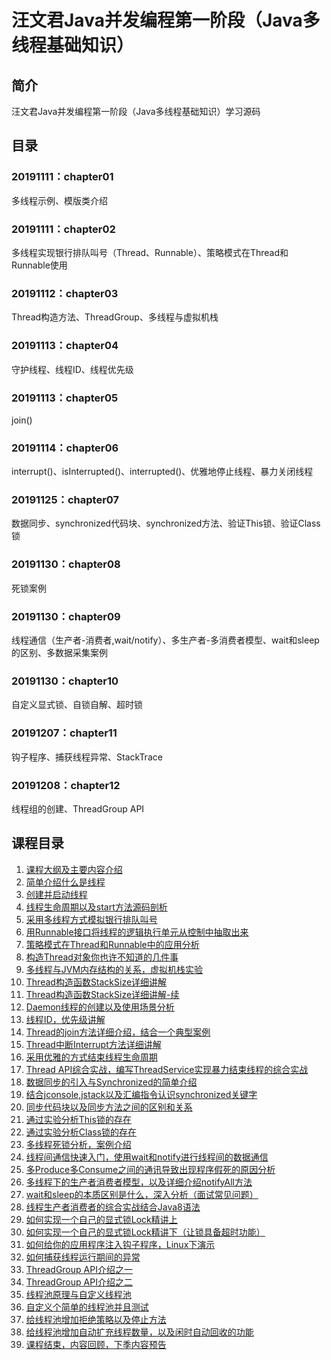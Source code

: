 # 汪文君Java并发编程第一阶段（Java多线程基础知识）

## 简介
汪文君Java并发编程第一阶段（Java多线程基础知识）学习源码

## 目录

### 20191111：chapter01
多线程示例、模版类介绍

### 20191111：chapter02
多线程实现银行排队叫号（Thread、Runnable）、策略模式在Thread和Runnable使用

### 20191112：chapter03
Thread构造方法、ThreadGroup、多线程与虚拟机栈

### 20191113：chapter04
守护线程、线程ID、线程优先级

### 20191113：chapter05
join()

### 20191114：chapter06
interrupt()、isInterrupted()、interrupted()、优雅地停止线程、暴力关闭线程

### 20191125：chapter07
数据同步、synchronized代码块、synchronized方法、验证This锁、验证Class锁

### 20191130：chapter08
死锁案例

### 20191130：chapter09
线程通信（生产者-消费者,wait/notify）、多生产者-多消费者模型、wait和sleep的区别、多数据采集案例

### 20191130：chapter10
自定义显式锁、自锁自解、超时锁

### 20191207：chapter11
钩子程序、捕获线程异常、StackTrace

### 20191208：chapter12
线程组的创建、ThreadGroup API

## 课程目录
1. [课程大纲及主要内容介绍](doc/101-syllabus.md)
2. [简单介绍什么是线程](doc/102-what-is-thread.md)
3. [创建并启动线程](doc/103-create-thread.md)
4. [线程生命周期以及start方法源码剖析](doc/104-thread-lifecycle.md)
5. [采用多线程方式模拟银行排队叫号]()
6. [用Runnable接口将线程的逻辑执行单元从控制中抽取出来]()
7. [策略模式在Thread和Runnable中的应用分析]()
8. [构造Thread对象你也许不知道的几件事]()
9. [多线程与JVM内存结构的关系，虚拟机栈实验]()
10. [Thread构造函数StackSize详细讲解]()
11. [Thread构造函数StackSize详细讲解-续]()
12. [Daemon线程的创建以及使用场景分析]()
13. [线程ID，优先级讲解]()
14. [Thread的join方法详细介绍，结合一个典型案例]()
15. [Thread中断Interrupt方法详细讲解]()
16. [采用优雅的方式结束线程生命周期]()
17. [Thread API综合实战，编写ThreadService实现暴力结束线程的综合实战]()
18. [数据同步的引入与Synchronized的简单介绍]()
19. [结合jconsole,jstack以及汇编指令认识synchronized关键字]()
20. [同步代码块以及同步方法之间的区别和关系]()
21. [通过实验分析This锁的存在]()
22. [通过实验分析Class锁的存在]()
23. [多线程死锁分析，案例介绍]()
24. [线程间通信快速入门，使用wait和notify进行线程间的数据通信]()
25. [多Produce多Consume之间的通讯导致出现程序假死的原因分析]()
26. [多线程下的生产者消费者模型，以及详细介绍notifyAll方法]()
27. [wait和sleep的本质区别是什么，深入分析（面试常见问题）]()
28. [线程生产者消费者的综合实战结合Java8语法]()
29. [如何实现一个自己的显式锁Lock精讲上]()
30. [如何实现一个自己的显式锁Lock精讲下（让锁具备超时功能）]()
31. [如何给你的应用程序注入钩子程序，Linux下演示]()
32. [如何捕获线程运行期间的异常]()
33. [ThreadGroup API介绍之一]()
34. [ThreadGroup API介绍之二]()
35. [线程池原理与自定义线程池]()
36. [自定义个简单的线程池并且测试]()
37. [给线程池增加拒绝策略以及停止方法]()
38. [给线程池增加自动扩充线程数量，以及闲时自动回收的功能]()
39. [课程结束，内容回顾，下季内容预告]()